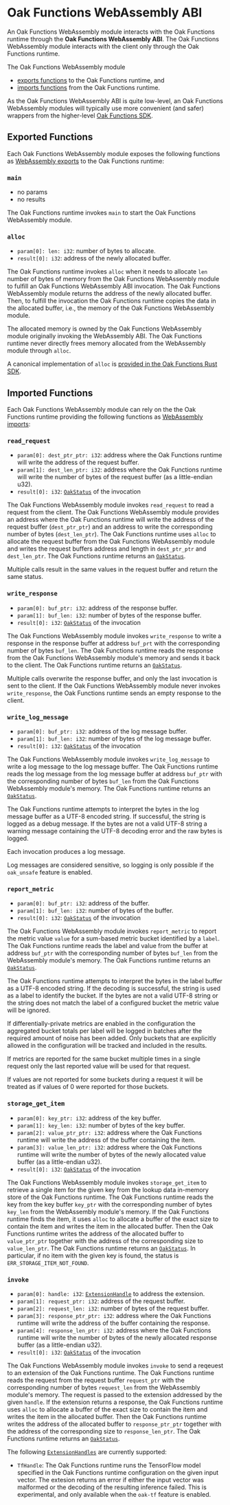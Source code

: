 # Oak Functions WebAssembly ABI

An Oak Functions WebAssembly module interacts with the Oak Functions runtime
through the **Oak Functions WebAssembly ABI**. The Oak Functions WebAssembly
module interacts with the client only through the Oak Functions runtime.

The Oak Functions WebAssembly module

- [exports functions](#exported-functions) to the Oak Functions runtime, and
- [imports functions](#imported-functions) from the Oak Functions runtime.

As the Oak Functions WebAssembly ABI is quite low-level, an Oak Functions
WebAssembly modules will typically use more convenient (and safer) wrappers from
the higher-level
[Oak Functions SDK](https://project-oak.github.io/oak/oak_functions/sdk/).

## Exported Functions

Each Oak Functions WebAssembly module exposes the following functions as
[WebAssembly exports](https://webassembly.github.io/spec/core/syntax/modules.html#exports)
to the Oak Functions runtime:

### `main`

- no params
- no results

The Oak Functions runtime invokes `main` to start the Oak Functions WebAssembly
module.

### `alloc`

- `param[0]: len: i32`: number of bytes to allocate.
- `result[0]: i32`: address of the newly allocated buffer.

The Oak Functions runtime invokes `alloc` when it needs to allocate `len` number
of bytes of memory from the Oak Functions WebAssembly module to fulfill an Oak
Functions WebAssembly ABI invocation. The Oak Functions WebAssembly module
returns the address of the newly allocated buffer. Then, to fulfill the
invocation the Oak Functions runtime copies the data in the allocated buffer,
i.e., the memory of the Oak Functions WebAssembly module.

The allocated memory is owned by the Oak Functions WebAssembly module originally
invoking the WebAssembly ABI. The Oak Functions runtime never directly frees
memory allocated from the WebAssembly module through `alloc`.

A canonical implementation of `alloc` is
[provided in the Oak Functions Rust SDK](/oak_functions/sdk/oak_functions/src/lib.rs).

## Imported Functions

Each Oak Functions WebAssembly module can rely on the the Oak Functions runtime
providing the following functions as
[WebAssembly imports](https://webassembly.github.io/spec/core/syntax/modules.html#imports):

### `read_request`

- `param[0]: dest_ptr_ptr: i32`: address where the Oak Functions runtime will
  write the address of the request buffer.
- `param[1]: dest_len_ptr: i32`: address where the Oak Functions runtime will
  write the number of bytes of the request buffer (as a little-endian u32).
- `result[0]: i32`:
  [`OakStatus`](https://github.com/project-oak/oak/blob/main/oak_functions/proto/abi.proto)
  of the invocation

The Oak Functions WebAssembly module invokes `read_request` to read a request
from the client. The Oak Functions WebAssembly module provides an address where
the Oak Functions runtime will write the address of the request buffer
(`dest_ptr_ptr`) and an address to write the corresponding number of bytes
(`dest_len_ptr`). The Oak Functions runtime uses `alloc` to allocate the request
buffer from the Oak Functions WebAssembly module and writes the request buffers
address and length in `dest_ptr_ptr` and `dest_len_ptr`. The Oak Functions
runtime returns an
[`OakStatus`](https://github.com/project-oak/oak/blob/main/oak_functions/proto/abi.proto).

Multiple calls result in the same values in the request buffer and return the
same status.

### `write_response`

- `param[0]: buf_ptr: i32`: address of the response buffer.
- `param[1]: buf_len: i32`: number of bytes of the response buffer.
- `result[0]: i32`:
  [`OakStatus`](https://github.com/project-oak/oak/blob/main/oak_functions/proto/abi.proto)
  of the invocation

The Oak Functions WebAssembly module invokes `write_response` to write a
response in the response buffer at address `buf_prt` with the corresponding
number of bytes `buf_len`. The Oak Functions runtime reads the response from the
Oak Functions WebAssembly module's memory and sends it back to the client. The
Oak Functions runtime returns an
[`OakStatus`](https://github.com/project-oak/oak/blob/main/oak_functions/proto/abi.proto).

Multiple calls overwrite the response buffer, and only the last invocation is
sent to the client. If the Oak Functions WebAssembly module never invokes
`write_response`, the Oak Functions runtime sends an empty response to the
client.

### `write_log_message`

- `param[0]: buf_ptr: i32`: address of the log message buffer.
- `param[1]: buf_len: i32`: number of bytes of the log message buffer.
- `result[0]: i32`:
  [`OakStatus`](https://github.com/project-oak/oak/blob/main/oak_functions/proto/abi.proto)
  of the invocation

The Oak Functions WebAssembly module invokes `write_log_message` to write a log
message to the log message buffer. The Oak Functions runtime reads the log
message from the log message buffer at address `buf_ptr` with the corresponding
number of bytes `buf_len` from the Oak Functions WebAssembly module's memory.
The Oak Functions runtime returns an
[`OakStatus`](https://github.com/project-oak/oak/blob/main/oak_functions/proto/abi.proto).

The Oak Functions runtime attempts to interpret the bytes in the log message
buffer as a UTF-8 encoded string. If successful, the string is logged as a debug
message. If the bytes are not a valid UTF-8 string a warning message containing
the UTF-8 decoding error and the raw bytes is logged.

Each invocation produces a log message.

Log messages are considered sensitive, so logging is only possible if the
`oak_unsafe` feature is enabled.

### `report_metric`

- `param[0]: buf_ptr: i32`: address of the buffer.
- `param[1]: buf_len: i32`: number of bytes of the buffer.
- `result[0]: i32`:
  [`OakStatus`](https://github.com/project-oak/oak/blob/main/oak_functions/proto/abi.proto)
  of the invocation

The Oak Functions WebAssembly module invokes `report_metric` to report the
metric value `value` for a sum-based metric bucket identified by a `label`. The
Oak Functions runtime reads the label and value from the buffer at address
`buf_ptr` with the corresponding number of bytes `buf_len` from the WebAssembly
module's memory. The Oak Functions runtime returns an
[`OakStatus`](https://github.com/project-oak/oak/blob/main/oak_functions/proto/abi.proto).

The Oak Functions runtime attempts to interpret the bytes in the label buffer as
a UTF-8 encoded string. If the decoding is successful, the string is used as a
label to identify the bucket. If the bytes are not a valid UTF-8 string or the
string does not match the label of a configured bucket the metric value will be
ignored.

If differentially-private metrics are enabled in the configuration the
aggregated bucket totals per label will be logged in batches after the required
amount of noise has been added. Only buckets that are explicitly allowed in the
configuration will be tracked and included in the results.

If metrics are reported for the same bucket multiple times in a single request
only the last reported value will be used for that request.

If values are not reported for some buckets during a request it will be treated
as if values of 0 were reported for those buckets.

### `storage_get_item`

- `param[0]: key_ptr: i32`: address of the key buffer.
- `param[1]: key_len: i32`: number of bytes of the key buffer.
- `param[2]: value_ptr_ptr: i32`: address where the Oak Functions runtime will
  write the address of the buffer containing the item.
- `param[3]: value_len_ptr: i32`: address where the Oak Functions runtime will
  write the number of bytes of the newly allocated value buffer (as a
  little-endian u32).
- `result[0]: i32`:
  [`OakStatus`](https://github.com/project-oak/oak/blob/main/oak_functions/proto/abi.proto)
  of the invocation

The Oak Functions WebAssembly module invokes `storage_get_item` to retrieve a
single item for the given key from the lookup data in-memory store of the Oak
Functions runtime. The Oak Functions runtime reads the key from the key buffer
`key_ptr` with the corresponding number of bytes `key_len` from the WebAssembly
module's memory. If the Oak Functions runtime finds the item, it uses `alloc` to
allocate a buffer of the exact size to contain the item and writes the item in
the allocated buffer. Then the Oak Functions runtime writes the address of the
allocated buffer to `value_ptr_ptr` together with the address of the
corresponding size to `value_len_ptr`. The Oak Functions runtime returns an
[`OakStatus`](https://github.com/project-oak/oak/blob/main/oak_functions/proto/abi.proto).
In particular, if no item with the given key is found, the status is
`ERR_STORAGE_ITEM_NOT_FOUND`.

### `invoke`

- `param[0]: handle: i32`:
  [`ExtensionHandle`](https://github.com/project-oak/oak/blob/main/oak_functions/proto/abi.proto)
  to address the extension.
- `param[1]: request_ptr: i32`: address of the request buffer.
- `param[2]: request_len: i32`: number of bytes of the request buffer.
- `param[3]: response_ptr_ptr: i32`: address where the Oak Functions runtime
  will write the address of the buffer containing the response.
- `param[4]: response_len_ptr: i32`: address where the Oak Functions runtime
  will write the number of bytes of the newly allocated response buffer (as a
  little-endian u32).
- `result[0]: i32`:
  [`OakStatus`](https://github.com/project-oak/oak/blob/main/oak_functions/proto/abi.proto)
  of the invocation

The Oak Functions WebAssembly module invokes `invoke` to send a reqeuest to an
extension of the Oak Functions runtime. The Oak Functions runtime reads the
request from the request buffer `request_ptr` with the corresponding number of
bytes `request_len` from the WebAssembly module's memory. The request is passed
to the extension addressed by the given `handle`. If the extension returns a
response, the Oak Functions runtime uses `alloc` to allocate a buffer of the
exact size to contain the item and writes the item in the allocated buffer. Then
the Oak Functions runtime writes the address of the allocated buffer to
`response_ptr_ptr` together with the address of the corresponding size to
`response_len_ptr`. The Oak Functions runtime returns an
[`OakStatus`](https://github.com/project-oak/oak/blob/main/oak_functions/proto/abi.proto).

The following
[`ExtensionHandles`](https://github.com/project-oak/oak/blob/main/oak_functions/proto/abi.proto)
are currently supported:

- `TfHandle`: The Oak Functions runtime runs the TensorFlow model specified in
  the Oak Functions runtime configuration on the given input vector. The
  extesion returns an error if either the input vector was malformed or the
  decoding of the resulting inference failed. This is experimental, and only
  available when the `oak-tf` feature is enabled.
